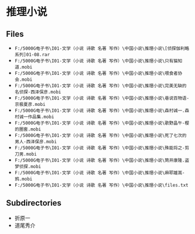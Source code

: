 # 推理小说

## Files

- `F:/5000G电子书\I01-文学（小说 诗歌 名著 写作）\中国小说\推理小说\[侦探伽利略系列]01-08.rar`
- `F:/5000G电子书\I01-文学（小说 诗歌 名著 写作）\中国小说\推理小说\只有猫知道.mobi`
- `F:/5000G电子书\I01-文学（小说 诗歌 名著 写作）\中国小说\推理小说\喂食者协会.mobi`
- `F:/5000G电子书\I01-文学（小说 诗歌 名著 写作）\中国小说\推理小说\完美无缺的名侦探-西泽保彦.mobi`
- `F:/5000G电子书\I01-文学（小说 诗歌 名著 写作）\中国小说\推理小说\巷说百物语-京极夏彦.mobi`
- `F:/5000G电子书\I01-文学（小说 诗歌 名著 写作）\中国小说\推理小说\森村诚一.森村诚一作品集.mobi`
- `F:/5000G电子书\I01-文学（小说 诗歌 名著 写作）\中国小说\推理小说\歌野晶午-樱的圈套.mobi`
- `F:/5000G电子书\I01-文学（小说 诗歌 名著 写作）\中国小说\推理小说\死了七次的男人-西泽保彦.mobi`
- `F:/5000G电子书\I01-文学（小说 诗歌 名著 写作）\中国小说\推理小说\殊能将之-剪刀男.mobi`
- `F:/5000G电子书\I01-文学（小说 诗歌 名著 写作）\中国小说\推理小说\筒井康隆.盗梦侦探.mobi`
- `F:/5000G电子书\I01-文学（小说 诗歌 名著 写作）\中国小说\推理小说\麻耶雄嵩-鸦.mobi`
- `F:/5000G电子书\I01-文学（小说 诗歌 名著 写作）\中国小说\推理小说\files.txt`

## Subdirectories

- 折原一
- 道尾秀介
